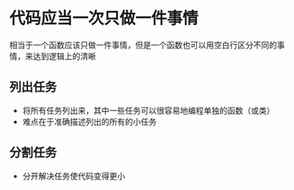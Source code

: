 # 代码应当一次只做一件事情

相当于一个函数应该只做一件事情，但是一个函数也可以用空白行区分不同的事情，来达到逻辑上的清晰

## 列出任务

* 将所有任务列出来，其中一些任务可以很容易地编程单独的函数（或类）
* 难点在于准确描述列出的所有的小任务

## 分割任务

* 分开解决任务使代码变得更小



